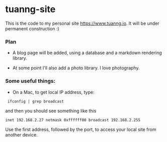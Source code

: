 # tuanng-site

This is the code to my personal site https://www.tuanng.io. It will be under permanent construction :)

### Plan

- A blog page will be added, using a database and a markdown rendering library.

- At some point I'll also add a photo library. I love photography.

### Some useful things:

- On a Mac, to get local IP address, type:

```
 ifconfig | grep broadcast
```

and then you should see something like this

```
inet 192.168.2.27 netmask 0xffffff00 broadcast 192.168.2.255
```

Use the first address, followed by the port, to access your local site from
another device.
